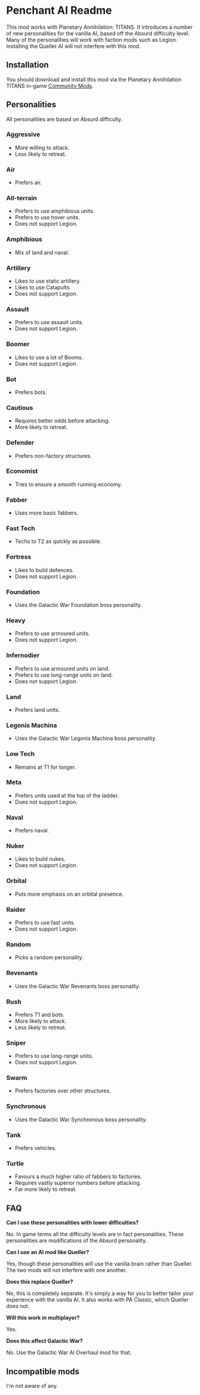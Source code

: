 # Penchant AI Readme

This mod works with Planetary Annihilation: TITANS. It introduces a number of new personalities for the vanilla AI, based off the Absurd difficulty level. Many of the personalities will work with faction mods such as Legion. Installing the Queller AI will not interfere with this mod.

## Installation

You should download and install this mod via the Planetary Annihilation TITANS in-game [Community Mods](https://steamcommunity.com/sharedfiles/filedetails/?id=1417396826).

## Personalities

All personalities are based on Absurd difficulty.

### Aggressive

- More willing to attack.
- Less likely to retreat.

### Air

- Prefers air.

### All-terrain

- Prefers to use amphibious units.
- Prefers to use hover units.
- Does not support Legion.

### Amphibious

- Mix of land and naval.

### Artillery

- Likes to use static artillery.
- Likes to use Catapults.
- Does not support Legion.

### Assault

- Prefers to use assault units.
- Does not support Legion.

### Boomer

- Likes to use a lot of Booms.
- Does not support Legion.

### Bot

- Prefers bots.

### Cautious

- Requires better odds before attacking.
- More likely to retreat.

### Defender

- Prefers non-factory structures.

### Economist

- Tries to ensure a smooth running economy.

### Fabber

- Uses more basic fabbers.

### Fast Tech

- Techs to T2 as quickly as possible.

### Fortress

- Likes to build defences.
- Does not support Legion.

### Foundation

- Uses the Galactic War Foundation boss personality.

### Heavy

- Prefers to use armoured units.
- Does not support Legion.

### Infernodier

- Prefers to use armoured units on land.
- Prefers to use long-range units on land.
- Does not support Legion.

### Land

- Prefers land units.

### Legonis Machina

- Uses the Galactic War Legonis Machina boss personality.

### Low Tech

- Remains at T1 for longer.

### Meta

- Prefers units used at the top of the ladder.
- Does not support Legion.

### Naval

- Prefers naval.

### Nuker

- Likes to build nukes.
- Does not support Legion.

### Orbital

- Puts more emphasis on an orbital presence.

### Raider

- Prefers to use fast units.
- Does not support Legion.

### Random

- Picks a random personality.

### Revenants

- Uses the Galactic War Revenants boss personality.

### Rush

- Prefers T1 and bots.
- More likely to attack.
- Less likely to retreat.

### Sniper

- Prefers to use long-range units.
- Does not support Legion.

### Swarm

- Prefers factories over other structures.

### Synchronous

- Uses the Galactic War Synchronous boss personality.

### Tank

- Prefers vehicles.

### Turtle

- Favours a much higher ratio of fabbers to factories.
- Requires vastly superior numbers before attacking.
- Far more likely to retreat.

## FAQ

**Can I use these personalities with lower difficulties?**

No. In game terms all the difficulty levels are in fact personalities. These personalities are modifications of the Absurd personality.

**Can I use an AI mod like Queller?**

Yes, though these personalities will use the vanilla brain rather than Queller. The two mods will not interfere with one another.

**Does this replace Queller?**

No, this is completely separate. It's simply a way for you to better tailor your experience with the vanilla AI. It also works with PA Classic, which Queller does not.

**Will this work in multiplayer?**

Yes.

**Does this affect Galactic War?**

No. Use the Galactic War AI Overhaul mod for that.

## Incompatible mods

I'm not aware of any.
